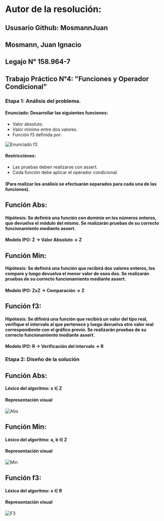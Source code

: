 # **Autor de la resolución:** 

## **Ususario Github:** MosmannJuan

## Mosmann, Juan Ignacio

## **Legajo N°** 158.964-7

## **Trabajo Práctico N°4:** "Funciones y Operador Condicional"
  
### **Etapa 1: Análisis del problema.**

#### **Enunciado:** Desarrollar las siguientes funciones: 
- Valor absoluto.
- Valor mínimo entre dos valores.
- Función f3 definida por:

<p align = "center">

![Enunciado f3](https://user-images.githubusercontent.com/63465251/83682639-96292380-a5ba-11ea-8615-946ff11e15ae.jpg)

</p>

#### Restricciónes: 
- Las pruebas deben realizarse con assert.
- Cada función debe aplicar el operador condicional.

#### (Para realizar los análisis se efectuarán separados para cada una de las funciones).

## **Función Abs:**

#### Hipótesis: Se definirá una función con dominio en los números enteros, que devuelva el módulo del mismo. Se realizarán pruebas de su correcto funcionamiento mediante assert.

#### Modelo IPO: Z → Valor Absoluto → Z

## **Función Min:**

#### Hipótesis: Se definirá una función que recibirá dos valores enteros, los compare y luego devuelva el menor valor de esos dos. Se realizarán pruebas de su correcto funcionamiento mediante assert.

#### Modelo IPO: ZxZ → Comparación → Z

## **Función f3:**

#### Hipótesis: Se difinirá una función que recibirá un valor del tipo real, verifique el intervalo al que pertenece y luego devuelva otro valor real correspondiente con el gráfico previo. Se realizarán pruebas de su correcto funcionamiento mediante assert.

#### Modelo IPO: R → Verificación del intervalo → R

### **Etapa 2: Diseño de la solución**

## **Función Abs:**

#### Léxico del algoritmo: x ∈ Z

#### Representación visual 

<p align = "center">

![Abs](https://user-images.githubusercontent.com/63465251/83683032-1ea7c400-a5bb-11ea-849e-e6abae5ea228.jpg)

</p>

## **Función Min:**

#### Léxico del algoritmo: a, b ∈ Z

#### Representación visual 

<p align = "center" >

![Min](https://user-images.githubusercontent.com/63465251/83683093-37b07500-a5bb-11ea-8b31-cb2b4c14c4c0.jpg)

</p>

## **Función f3:**

#### Léxico del algoritmo: x ∈ R

#### Representación visual 

<p align = "center" >

![F3](https://user-images.githubusercontent.com/63465251/83683152-50b92600-a5bb-11ea-9ac0-555cc7b15c75.jpg)

</p>
